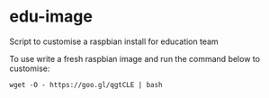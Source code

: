 # edu-image
Script to customise a raspbian install for education team

To use write a fresh raspbian image and run the command below to customise: 

`wget -O - https://goo.gl/qgtCLE | bash`
